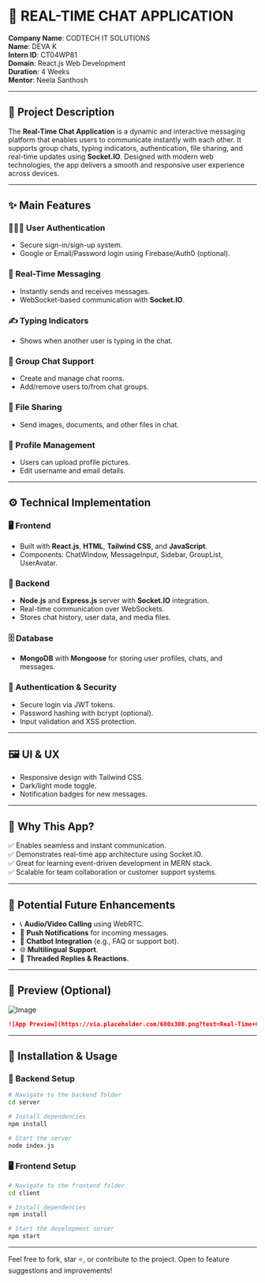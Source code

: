 # 💬 REAL-TIME CHAT APPLICATION

**Company Name**: CODTECH IT SOLUTIONS  
**Name**: DEVA K  
**Intern ID**: CT04WP81  
**Domain**: React.js Web Development  
**Duration**: 4 Weeks  
**Mentor**: Neela Santhosh  

---

## 📌 Project Description

The **Real-Time Chat Application** is a dynamic and interactive messaging platform that enables users to communicate instantly with each other. It supports group chats, typing indicators, authentication, file sharing, and real-time updates using **Socket.IO**. Designed with modern web technologies, the app delivers a smooth and responsive user experience across devices.

---

## ✨ Main Features

### 🧑‍🤝‍🧑 User Authentication
- Secure sign-in/sign-up system.
- Google or Email/Password login using Firebase/Auth0 (optional).

### 💬 Real-Time Messaging
- Instantly sends and receives messages.
- WebSocket-based communication with **Socket.IO**.

### ✍️ Typing Indicators
- Shows when another user is typing in the chat.

### 👥 Group Chat Support
- Create and manage chat rooms.
- Add/remove users to/from chat groups.

### 📁 File Sharing
- Send images, documents, and other files in chat.

### 👤 Profile Management
- Users can upload profile pictures.
- Edit username and email details.

---

## ⚙️ Technical Implementation

### 🖥️ Frontend
- Built with **React.js**, **HTML**, **Tailwind CSS**, and **JavaScript**.
- Components: ChatWindow, MessageInput, Sidebar, GroupList, UserAvatar.

### 🔗 Backend
- **Node.js** and **Express.js** server with **Socket.IO** integration.
- Real-time communication over WebSockets.
- Stores chat history, user data, and media files.

### 🗄️ Database
- **MongoDB** with **Mongoose** for storing user profiles, chats, and messages.

### 🔐 Authentication & Security
- Secure login via JWT tokens.
- Password hashing with bcrypt (optional).
- Input validation and XSS protection.

---

## 🖼️ UI & UX

- Responsive design with Tailwind CSS.
- Dark/light mode toggle.
- Notification badges for new messages.

---

## 🎯 Why This App?

✅ Enables seamless and instant communication.  
✅ Demonstrates real-time app architecture using Socket.IO.  
✅ Great for learning event-driven development in MERN stack.  
✅ Scalable for team collaboration or customer support systems.

---

## 🔮 Potential Future Enhancements

- 📞 **Audio/Video Calling** using WebRTC.  
- 🔔 **Push Notifications** for incoming messages.  
- 🧠 **Chatbot Integration** (e.g., FAQ or support bot).  
- 🌐 **Multilingual Support**.  
- 🧵 **Threaded Replies & Reactions**.

---

## 📸 Preview (Optional)

![Image](https://github.com/user-attachments/assets/85a0c9a8-71c8-4dce-9a4e-e4b1e7051b32)

```markdown
![App Preview](https://via.placeholder.com/600x300.png?text=Real-Time+Chat+App)
```

---

## 📁 Installation & Usage

### 🔧 Backend Setup

```bash
# Navigate to the backend folder
cd server

# Install dependencies
npm install

# Start the server
node index.js
```

### 🖥️ Frontend Setup

```bash
# Navigate to the frontend folder
cd client

# Install dependencies
npm install

# Start the development server
npm start
```

---

Feel free to fork, star ⭐, or contribute to the project. Open to feature suggestions and improvements!
